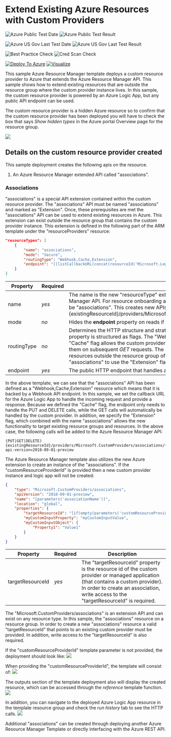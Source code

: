 # Extend Existing Azure Resources with Custom Providers

![Azure Public Test Date](https://azurequickstartsservice.blob.core.windows.net/badges/101-custom-rp-existing-resource-deployments/PublicLastTestDate.svg)
![Azure Public Test Result](https://azurequickstartsservice.blob.core.windows.net/badges/101-custom-rp-existing-resource-deployments/PublicDeployment.svg)

![Azure US Gov Last Test Date](https://azurequickstartsservice.blob.core.windows.net/badges/101-custom-rp-existing-resource-deployments/FairfaxLastTestDate.svg)
![Azure US Gov Last Test Result](https://azurequickstartsservice.blob.core.windows.net/badges/101-custom-rp-existing-resource-deployments/FairfaxDeployment.svg)
    
![Best Practice Check](https://azurequickstartsservice.blob.core.windows.net/badges/101-custom-rp-existing-resource-deployments/BestPracticeResult.svg)
![Cred Scan Check](https://azurequickstartsservice.blob.core.windows.net/badges/101-custom-rp-existing-resource-deployments/CredScanResult.svg)
    
[![Deploy To Azure](https://raw.githubusercontent.com/fathym-it/azure-quickstart-templates/master/1-CONTRIBUTION-GUIDE/images/deploytoazure.svg?sanitize=true)](https://portal.azure.com/#create/Microsoft.Template/uri/https%3A%2F%2Fraw.githubusercontent.com%2Ffathym-it%2Fazure-quickstart-templates%2Fmaster%2F101-custom-rp-existing-resource-deployments%2Fazuredeploy.json)  [![Visualize](https://raw.githubusercontent.com/fathym-it/azure-quickstart-templates/master/1-CONTRIBUTION-GUIDE/images/visualizebutton.svg?sanitize=true)](http://armviz.io/#/?load=https%3A%2F%2Fraw.githubusercontent.com%2Ffathym-it%2Fazure-quickstart-templates%2Fmaster%2F101-custom-rp-existing-resource-deployments%2Fazuredeploy.json)

This sample Azure Resource Manager template deploys a custom resource provider to Azure that extends the Azure Resource Manager API. This sample shows how to extend existing resources that are outside the resource group where the custom provider instance lives. In this sample, the custom resource provider is powered by an Azure Logic App, but any public API endpoint can be used.

The custom resource provider is a hidden Azure resource so to confirm that the custom resource provider has been deployed you will have to check the box that says *Show hidden types* in the Azure portal Overview page for the resource group.

![](images/showhidden.png)

## Details on the custom resource provider created

This sample deployment creates the following apis on the resource.

1) An Azure Resource Manager extended API called "associations".

### Associations

"associations" is a special API extension contained within the custom resource provider. The "associations" API must be named "associations" and marked as "Extension". Once, these prerequisites are met the "associations" API can be used to extend existing resources in Azure. This extension can exist outside the resource group that contains the custom provider instance. This extension is defined in the following part of the ARM template under the "resourceProviders" resource:

```json
"resourceTypes": [
    {
        "name": "associations",
        "mode": "Secure",
        "routingType": "Webhook,Cache,Extension",
        "endpoint": "[[listCallbackURL(concat(resourceId('Microsoft.Logic/workflows', parameters('logicAppName')), '/triggers/CustomProviderWebhook'), '2017-07-01').value]"
    }
]
```

| Property | Required | Description |
|---|---|---|
| name | *yes* | The name is the new "resourceType" extension that is added to the Azure Resource Manager API. For resource onboarding and cross resource group extension, the name must be "associations". This creates new APIs in Azure off any resource type. Example: {existingResourceId}/providers/Microsoft.CustomProviders/**associations**/{associationName} |
| mode | *no* | Hides the **endpoint** property on reads if set to "Secure". |
| routingType | *no* | Determines the HTTP structure and strategy for HTTP requests to the **endpoint**. The property is structured as flags. The "Webhook" flag changes all requests to *POST*. The "Cache" flag allows the custom provider to store request responses and automatically return them on subsequent *GET* requests. The "Extension" flag allows this type to extend existing resources outside the resource group of the custom provider. The name must be set to "associations" to use the "Extension" flag. |
| endpoint | *yes* | The public HTTP endpoint that handles all incoming reuqests. |

In the above template, we can see that the "associations" API has been defined as a "Webhook,Cache,Extension" resource which means that it is backed by a Webhook API endpoint. In this sample, we set the callback URL for the Azure Logic App to handle the incoming request and provide a response. Because we defined the "Cache" flag, the endpoint only needs to handle the PUT and DELETE calls, while the GET calls will automatically be handled by the custom provider. In addition, we specify the "Extension" flag, which combined with the name "associations" allows the new functionality to target existing resource groups and resources. In the above case, the following calls will be added to the Azure Resource Manager API:

```
(PUT|GET|DELETE) {existingResourceId}/providers/Microsoft.CustomProviders/associations/{associationName}?api-version=2018-09-01-preview
```

The Azure Resource Manager template also utilizes the new Azure extension to create an instance of the "associations". If the "customResourceProviderId" is provided then a new custom provider instance and logic app will not be created:

```json
{
    "type": "Microsoft.CustomProviders/associations",
    "apiVersion": "2018-09-01-preview",
    "name": "[parameters('associationName')]",
    "location": "global",
    "properties": {
        "targetResourceId": "[if(empty(parameters('customResourceProviderId')), reference('customProviderInfrastructureTemplate').outputs.customProviderResourceId.value, parameters('customResourceProviderId'))]",
        "myCustomInputProperty": "myCustomInputValue",
        "myCustomInputObject": {
            "Property1": "Value1"
        }
    }
}
```

| Property | Required | Description |
|---|---|---|
| targetResourceId | *yes* | The "targetResourceId" property is the resource id of the custom provider or managed application (that contains a custom provider). In order to create an association, write access to the "targetResourceId" is required. |

The "Microsoft.CustomProviders/associations" is an extension API and can exist on any resource type. In this sample, the "associations" resource on a resource group. In order to create a new "associations" resource a valid "targetResourceId" that points to an existing custom provider must be provided. In addition, write access to the "targetResourceId" is also required.

If the "customResourceProviderId" template parameter is not provided, the deployment should look like:
![](images/createdcustomprovider.PNG)

When providing the "customResourceProviderId", the template will consist of:
![](images/createdassociationresource.PNG)

The outputs section of the template deployment also will display the created resource, which can be accessed through the *reference* template function.
![](images/customresourcetemplateoutput.png)

In addition, you can navigate to the deployed Azure Logic App resource in the template resource group and check the *run history* tab to see the HTTP calls.
![](images/logicapprun.png)

Additional "associations" can be created through deploying another Azure Resource Manager Template or directly interfacing with the Azure REST API.


